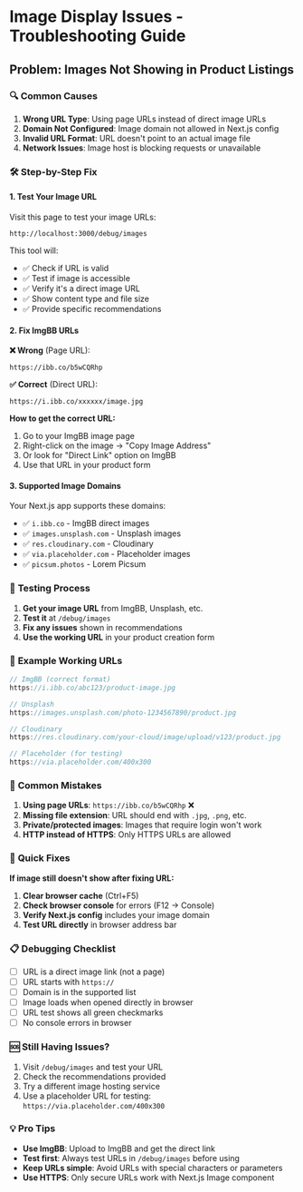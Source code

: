 # Image Display Issues - Troubleshooting Guide

## Problem: Images Not Showing in Product Listings

### 🔍 **Common Causes**

1. **Wrong URL Type**: Using page URLs instead of direct image URLs
2. **Domain Not Configured**: Image domain not allowed in Next.js config
3. **Invalid URL Format**: URL doesn't point to an actual image file
4. **Network Issues**: Image host is blocking requests or unavailable

### 🛠️ **Step-by-Step Fix**

#### 1. Test Your Image URL

Visit this page to test your image URLs:
```
http://localhost:3000/debug/images
```

This tool will:
- ✅ Check if URL is valid
- ✅ Test if image is accessible
- ✅ Verify it's a direct image URL
- ✅ Show content type and file size
- ✅ Provide specific recommendations

#### 2. Fix ImgBB URLs

**❌ Wrong** (Page URL):
```
https://ibb.co/b5wCQRhp
```

**✅ Correct** (Direct URL):
```
https://i.ibb.co/xxxxxx/image.jpg
```

**How to get the correct URL:**
1. Go to your ImgBB image page
2. Right-click on the image → "Copy Image Address"
3. Or look for "Direct Link" option on ImgBB
4. Use that URL in your product form

#### 3. Supported Image Domains

Your Next.js app supports these domains:
- ✅ `i.ibb.co` - ImgBB direct images
- ✅ `images.unsplash.com` - Unsplash images
- ✅ `res.cloudinary.com` - Cloudinary
- ✅ `via.placeholder.com` - Placeholder images
- ✅ `picsum.photos` - Lorem Picsum

### 🧪 **Testing Process**

1. **Get your image URL** from ImgBB, Unsplash, etc.
2. **Test it** at `/debug/images`
3. **Fix any issues** shown in recommendations
4. **Use the working URL** in your product creation form

### 📝 **Example Working URLs**

```javascript
// ImgBB (correct format)
https://i.ibb.co/abc123/product-image.jpg

// Unsplash
https://images.unsplash.com/photo-1234567890/product.jpg

// Cloudinary
https://res.cloudinary.com/your-cloud/image/upload/v123/product.jpg

// Placeholder (for testing)
https://via.placeholder.com/400x300
```

### 🚨 **Common Mistakes**

1. **Using page URLs**: `https://ibb.co/b5wCQRhp` ❌
2. **Missing file extension**: URL should end with `.jpg`, `.png`, etc.
3. **Private/protected images**: Images that require login won't work
4. **HTTP instead of HTTPS**: Only HTTPS URLs are allowed

### 🔧 **Quick Fixes**

**If image still doesn't show after fixing URL:**

1. **Clear browser cache** (Ctrl+F5)
2. **Check browser console** for errors (F12 → Console)
3. **Verify Next.js config** includes your image domain
4. **Test URL directly** in browser address bar

### 📋 **Debugging Checklist**

- [ ] URL is a direct image link (not a page)
- [ ] URL starts with `https://`
- [ ] Domain is in the supported list
- [ ] Image loads when opened directly in browser
- [ ] URL test shows all green checkmarks
- [ ] No console errors in browser

### 🆘 **Still Having Issues?**

1. Visit `/debug/images` and test your URL
2. Check the recommendations provided
3. Try a different image hosting service
4. Use a placeholder URL for testing: `https://via.placeholder.com/400x300`

### 💡 **Pro Tips**

- **Use ImgBB**: Upload to ImgBB and get the direct link
- **Test first**: Always test URLs in `/debug/images` before using
- **Keep URLs simple**: Avoid URLs with special characters or parameters
- **Use HTTPS**: Only secure URLs work with Next.js Image component
